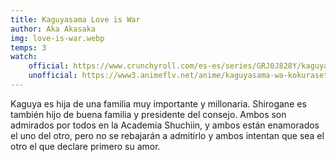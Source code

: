 ```yaml
---
title: Kaguyasama Love is War
author: Aka Akasaka
img: love-is-war.webp
temps: 3
watch:
    official: https://www.crunchyroll.com/es-es/series/GRJ0J828Y/kaguya-sama-love-is-war?srsltid=AfmBOooEp-lzN6hpVTpKrHW1s34Q23cI3eWiAz7YsCxIYnJPgukLkFYq
    unofficial: https://www3.animeflv.net/anime/kaguyasama-wa-kokurasetai-tensaitachi-no-renai-zunousen
---
```


Kaguya es hija de una familia muy importante y millonaria. Shirogane es también hijo de buena familia y presidente del consejo. Ambos son admirados por todos en la Academia Shuchiin, y ambos están enamorados el uno del otro, pero no se rebajarán a admitirlo y ambos intentan que sea el otro el que declare primero su amor.